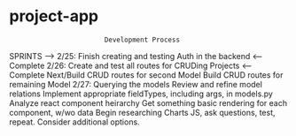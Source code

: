 # project-app

							Development Process

SPRINTS --> 
	2/25:
		Finish creating and testing Auth in the backend <--Complete
	2/26:
		Create and test all routes for CRUDing Projects <-- Complete
		Next/Build CRUD routes for second Model
		Build CRUD routes for remaining Model
	2/27:
		Querying the models 
		Review and refine model relations 
		Implement appropriate fieldTypes, including args, in models.py
		Analyze react component heirarchy
		Get something basic rendering for each component, w/wo data
		Begin researching Charts JS, ask questions, test, repeat. Consider additional options.
		 
							
							 

